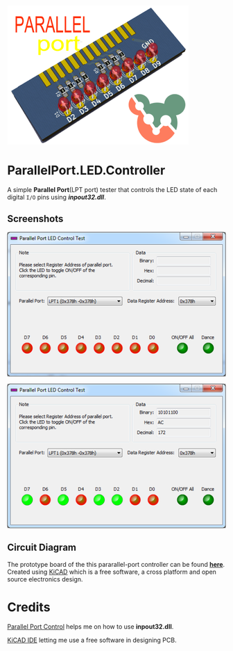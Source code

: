 ![ParallelPort3dView](/References/parallel.png "ParallelPort 3D VIEW")

# ParallelPort.LED.Controller

A simple **Parallel Port**(LPT port) tester that controls the LED state of each digital `I/O` pins using **_inpout32.dll_**.

## Screenshots
![ParallelPort](/References/screenshot.png "ParallelPort")

![ParallelPort](/References/screenshot2.png?raw=true "ParallelPort")

## Circuit Diagram
The prototype board of the this pararallel-port controller can be found [**here**](https://github.com/Tarsier-Marianz/parallelport_led).
Created using [KiCAD](http://kicad-pcb.org/) which is a free software, a cross platform and open source electronics design.

# Credits
[Parallel Port Control](https://sourceforge.net/projects/lptcontrol/?source=directory) helps me on how to use **inpout32.dll**.

[KiCAD IDE](http://kicad-pcb.org/) letting me use a free software in designing PCB.

